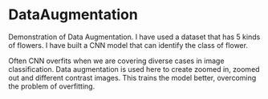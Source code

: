 # DataAugmentation
Demonstration of Data Augmentation. I have used a dataset that has 5 kinds of flowers. I have built a CNN model that can identify the class of flower.

Often CNN overfits when we are covering diverse cases in image classification. Data augmentation is used here to create zoomed in, zoomed out and different contrast images.
This trains the model better, overcoming the problem of overfitting.
